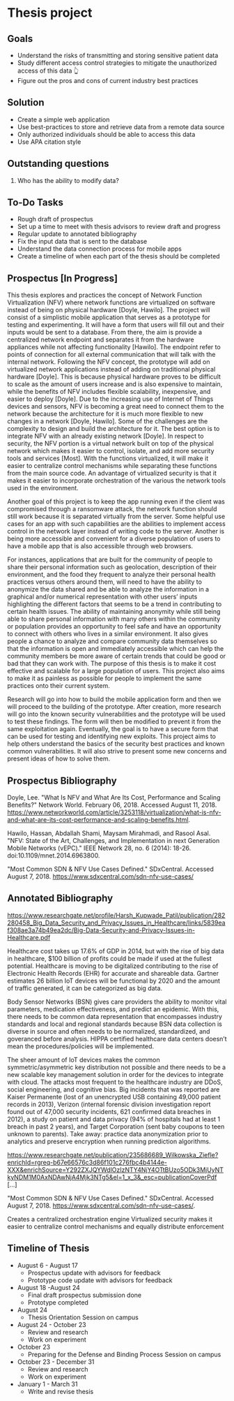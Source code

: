 # Thesis project

## Goals

- Understand the risks of transmitting and storing sensitive patient data
- Study different access control strategies to mitigate the unauthorized access of this data 👆
- Figure out the pros and cons of current industry best practices

## Solution

- Create a simple web application
- Use best-practices to store and retrieve data from a remote data source
- Only authorized individuals should be able to access this data 
- Use APA citation style 

## Outstanding questions

1.  Who has the ability to modify data?

## To-Do Tasks

- Rough draft of prospectus 
- Set up a time to meet with thesis advisors to review draft and progress 
- Regular update to annotated bibliography 
- Fix the input data that is sent to the database 
- Understand the data connection process for mobile apps 
- Create a timeline of when each part of the thesis should be completed 

## Prospectus [In Progress]

This thesis explores and practices the concept of Network Function Virtualization (NFV) where network functions are virtualized on software instead of being on physical hardware [Doyle, Hawilo]. The project will consist of a simplistic mobile application that serves as a prototype for testing and experimenting. It will have a form that users will fill out and their inputs would be sent to a database. From there, the aim is provide a centralized network endpoint and separates it from the hardware appliances while not affecting functionality [Hawilo]. The endpoint refer to points of connection for all external communication that will talk with the internal network. Following the NFV concept, the prototype will add on virtualized network applications instead of adding on traditional physical hardware [Doyle]. This is because physical hardware proves to be difficult to scale as the amount of users increase and is also expensive to maintain, while the benefits of NFV includes flexible scalability, inexpensive, and easier to deploy [Doyle]. Due to the increasing use of Internet of Things devices and sensors, NFV is becoming a great need to connect them to the network because the architecture for it is much more flexible to new changes in a network [Doyle, Hawilo]. Some of the challenges are the complexity to design and build the architecture for it. The best option is to integrate NFV with an already existing network [Doyle]. In respect to security, the NFV portion is a virtual network built on top of the physical network which makes it easier to control, isolate, and add more security tools and services [Most]. With the functions virtualized, it will make it easier to centralize control mechanisms while separating these functions from the main source code. An advantage of virtualized security is that it makes it easier to incorporate orchestration of the various the network tools used in the environment. 

Another goal of this project is to keep the app running even if the client was compromised through a ransomware attack, the network function should still work because it is separated virtually from the server. Some helpful use cases for an app with such capabilities are the abilities to implement access control in the network layer instead of writing code to the server. Another is being more accessible and convenient for a diverse population of users to have a mobile app that is also accessible through web browsers.

For instances, applications that are built for the community of people to share their personal information such as geolocation, description of their environment, and the food they frequent to analyze their personal health practices versus others around them, will need to have the ability to anonymize the data shared and be able to analyze the information in a graphical and/or numerical representation with other users’ inputs highlighting the different factors that seems to be a trend in contributing to certain health issues. The ability of maintaining anonymity while still being able to share personal information with many others within the community or population provides an opportunity to feel safe and have an opportunity to connect with others who lives in a similar environment. It also gives people a chance to analyze and compare community data themselves so that the information is open and immediately accessible which can help the community members be more aware of certain trends that could be good or bad that they can work with. The purpose of this thesis is to make it cost effective and scalable for a large population of users. This project also aims to make it as painless as possible for people to implement the same practices onto their current system.

Research will go into how to build the mobile application form and then we will proceed to the building of the prototype. After creation, more research will go into the known security vulnerabilities and the prototype will be used to test these findings. The form will then be modified to prevent it from the same exploitation again. Eventually, the goal is to have a secure form that can be used for testing and identifying new exploits. This project aims to help others understand the basics of the security best practices and known common vulnerabilities. It will also strive to present some new concerns and present ideas of how to solve them.

## Prospectus Bibliography

Doyle, Lee. "What Is NFV and What Are Its Cost, Performance and Scaling Benefits?" Network World. February 06, 2018. Accessed August 11, 2018. https://www.networkworld.com/article/3253118/virtualization/what-is-nfv-and-what-are-its-cost-performance-and-scaling-benefits.html.

Hawilo, Hassan, Abdallah Shami, Maysam Mirahmadi, and Rasool Asal. "NFV: State of the Art, Challenges, and Implementation in next Generation Mobile Networks (vEPC)." IEEE Network 28, no. 6 (2014): 18-26. doi:10.1109/mnet.2014.6963800.

"Most Common SDN & NFV Use Cases Defined." SDxCentral. Accessed August 7, 2018. https://www.sdxcentral.com/sdn-nfv-use-cases/

## Annotated Bibliography 

https://www.researchgate.net/profile/Harsh_Kupwade_Patil/publication/282280458_Big_Data_Security_and_Privacy_Issues_in_Healthcare/links/5839eaf308ae3a74b49ea2dc/Big-Data-Security-and-Privacy-Issues-in-Healthcare.pdf

Healthcare cost takes up 17.6% of GDP in 2014, but with the rise of big data in healthcare, $100 billion of profits could be made if used at the fullest potential. Healthcare is moving to be digitalized contributing to the rise of Electronic Health Records (EHR) for accurate and shareable data. Gartner estimates 26 billion IoT devices will be functional by 2020 and the amount of traffic generated, it can be categorized as big data. 

Body Sensor Networks (BSN) gives care providers the ability to monitor vital parameters, medication effectiveness, and predict an epidemic. With this, there needs to be common data representation that encompasses industry standards and local and regional standards because BSN data collection is diverse in source and often needs to be normalized, standardized, and goveranced before analysis. HIPPA certified healthcare data centers doesn’t mean the procedures/policies will be implemented. 

The sheer amount of IoT devices makes the common symmetric/asymmetric key distribution not possible and there needs to be a new scalable key management solution in order for the devices to integrate with cloud. The attacks most frequent to the healthcare industry are DDoS, social engineering, and cognitive bias. Big incidents that was reported are Kaiser Permanente (lost of an unencrypted USB containing 49,000 patient records in 2013), Verizon (internal forensic division investigation report found out of 47,000 security incidents, 621 confirmed data breaches in 2012), a study on patient and data privacy (94% of hospitals had at least 1 breach in past 2 years), and Target Corporation (sent baby coupons to teen unknown to parents). Take away: practice data anonymization prior to analytics and preserve encryption when running prediction algorithms. 

https://www.researchgate.net/publication/235686689_Wilkowska_Ziefle?enrichId=rgreq-b67e66576c3d86f101c276fbc4b4144e-XXX&enrichSource=Y292ZXJQYWdlOzIzNTY4NjY4OTtBUzo5ODk3MjUyNTkyNDM1M0AxNDAwNjA4Mjk3NTg5&el=1_x_3&_esc=publicationCoverPdf
[...]

"Most Common SDN & NFV Use Cases Defined." SDxCentral. Accessed August 7, 2018. https://www.sdxcentral.com/sdn-nfv-use-cases/.

Creates a centralized orchestration engine
Virtualized security makes it easier to centralize control mechanisms and equally distribute enforcement

## Timeline of Thesis 
- August 6 - August 17
    - Prospectus update with advisors for feedback
    - Prototype code update with advisors for feedback
- August 18 -August 24
    - Final draft prospectus submission done
    - Prototype completed 
 - August 24
    - Thesis Orientation Session on campus
- August 24 - October 23
    - Review and research 
    - Work on experiment 
- October 23
    - Preparing for the Defense and Binding Process Session on campus  
- October 23 - December 31 
    - Review and research 
    - Work on experiment 
- January 1 - March 31
    - Write and revise thesis 

